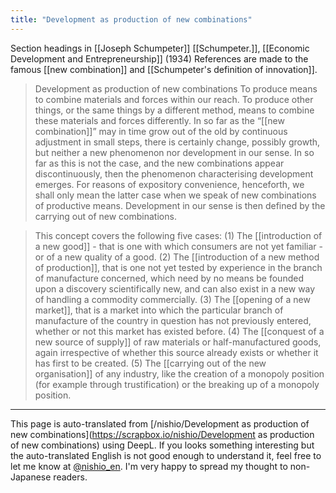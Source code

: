 ```yaml
---
title: "Development as production of new combinations"
---
```


Section headings in [[Joseph Schumpeter]] [[Schumpeter.]], [[Economic Development and Entrepreneurship]] (1934)
References are made to the famous [[new combination]] and [[Schumpeter's definition of innovation]].

> Development as production of new combinations
> To produce means to combine materials and forces within our reach. To produce other things, or the same things by a different method, means to combine these materials and forces differently. In so far as the “[[new combination]]” may in time grow out of the old by continuous adjustment in small steps, there is certainly change, possibly growth, but neither a new phenomenon nor development in our sense. In so far as this is not the case, and the new combinations appear discontinuously, then the phenomenon characterising development emerges. For reasons of expository convenience, henceforth, we shall only mean the latter case when we speak of new combinations of productive means. Development in our sense is then defined by the carrying out of new combinations.

> This concept covers the following five cases: (1) The [[introduction of a new good]] - that is one with which consumers are not yet familiar - or of a new quality of a good. (2) The [[introduction of a new method of production]], that is one not yet tested by experience in the branch of manufacture concerned, which need by no means be founded upon a discovery scientifically new, and can also exist in a new way of handling a commodity commercially. (3) The [[opening of a new market]], that is a market into which the particular branch of manufacture of the country in question has not previously entered, whether or not this market has existed before. (4) The [[conquest of a new source of supply]] of raw materials or half-manufactured goods, again irrespective of whether this source already exists or whether it has first to be created. (5) The [[carrying out of the new organisation]] of any industry, like the creation of a monopoly position (for example through trustification) or the breaking up of a monopoly position.

---
This page is auto-translated from [/nishio/Development as production of new combinations](https://scrapbox.io/nishio/Development as production of new combinations) using DeepL. If you looks something interesting but the auto-translated English is not good enough to understand it, feel free to let me know at [@nishio_en](https://twitter.com/nishio_en). I'm very happy to spread my thought to non-Japanese readers.